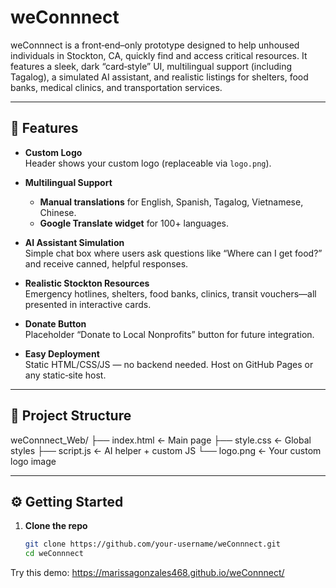 
# weConnnect

weConnnect is a front‑end–only prototype designed to help unhoused individuals in Stockton, CA, quickly find and access critical resources. It features a sleek, dark “card‑style” UI, multilingual support (including Tagalog), a simulated AI assistant, and realistic listings for shelters, food banks, medical clinics, and transportation services.

---

## 🚀 Features

- **Custom Logo**  
  Header shows your custom logo (replaceable via `logo.png`).

- **Multilingual Support**  
  - **Manual translations** for English, Spanish, Tagalog, Vietnamese, Chinese.  
  - **Google Translate widget** for 100+ languages.

- **AI Assistant Simulation**  
  Simple chat box where users ask questions like “Where can I get food?” and receive canned, helpful responses.

- **Realistic Stockton Resources**  
  Emergency hotlines, shelters, food banks, clinics, transit vouchers—all presented in interactive cards.

- **Donate Button**  
  Placeholder “Donate to Local Nonprofits” button for future integration.

- **Easy Deployment**  
  Static HTML/CSS/JS — no backend needed. Host on GitHub Pages or any static‑site host.

---

## 📁 Project Structure
weConnnect_Web/
├── index.html          ← Main page
├── style.css           ← Global styles
├── script.js           ← AI helper + custom JS
└── logo.png            ← Your custom logo image

---

## ⚙️ Getting Started

1. **Clone the repo**  
   ```bash
   git clone https://github.com/your‑username/weConnnect.git
   cd weConnnect

Try this demo: https://marissagonzales468.github.io/weConnnect/

